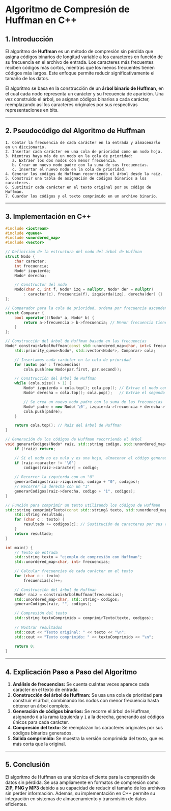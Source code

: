 # Algoritmo de Compresión de Huffman en C++

## 1. Introducción
El algoritmo de **Huffman** es un método de compresión sin pérdida que asigna códigos binarios de longitud variable a los caracteres en función de su frecuencia en el archivo de entrada. Los caracteres más frecuentes reciben códigos más cortos, mientras que los menos frecuentes tienen códigos más largos. Este enfoque permite reducir significativamente el tamaño de los datos.

El algoritmo se basa en la construcción de un **árbol binario de Huffman**, en el cual cada nodo representa un carácter y su frecuencia de aparición. Una vez construido el árbol, se asignan códigos binarios a cada carácter, reemplazando así los caracteres originales por sus respectivas representaciones en bits.

---

## 2. Pseudocódigo del Algoritmo de Huffman

```plaintext
1. Contar la frecuencia de cada carácter en la entrada y almacenarlo en un diccionario.
2. Insertar cada carácter en una cola de prioridad como un nodo hoja.
3. Mientras haya más de un nodo en la cola de prioridad:
   a. Extraer los dos nodos con menor frecuencia.
   b. Crear un nuevo nodo padre con la suma de sus frecuencias.
   c. Insertar el nuevo nodo en la cola de prioridad.
4. Generar los códigos de Huffman recorriendo el árbol desde la raíz.
5. Construir una tabla de asignación de códigos binarios a los caracteres.
6. Sustituir cada carácter en el texto original por su código de Huffman.
7. Guardar los códigos y el texto comprimido en un archivo binario.
```

---

## 3. Implementación en C++
```cpp
#include <iostream>
#include <queue>
#include <unordered_map>
#include <vector>

// Definición de la estructura del nodo del árbol de Huffman
struct Nodo {
    char caracter;
    int frecuencia;
    Nodo* izquierda;
    Nodo* derecha;

    // Constructor del nodo
    Nodo(char c, int f, Nodo* izq = nullptr, Nodo* der = nullptr) 
        : caracter(c), frecuencia(f), izquierda(izq), derecha(der) {}
};

// Comparador para la cola de prioridad, ordena por frecuencia ascendente
struct Comparar {
    bool operator()(Nodo* a, Nodo* b) {
        return a->frecuencia > b->frecuencia; // Menor frecuencia tiene mayor prioridad
    }
};

// Construcción del árbol de Huffman basado en las frecuencias
Nodo* construirArbolHuffman(const std::unordered_map<char, int>& frecuencias) {
    std::priority_queue<Nodo*, std::vector<Nodo*>, Comparar> cola;

    // Insertamos cada carácter en la cola de prioridad
    for (auto& par : frecuencias)
        cola.push(new Nodo(par.first, par.second));

    // Construcción del árbol de Huffman
    while (cola.size() > 1) {
        Nodo* izquierda = cola.top(); cola.pop(); // Extrae el nodo con menor frecuencia
        Nodo* derecha = cola.top(); cola.pop();   // Extrae el segundo nodo con menor frecuencia

        // Se crea un nuevo nodo padre con la suma de las frecuencias
        Nodo* padre = new Nodo('\0', izquierda->frecuencia + derecha->frecuencia, izquierda, derecha);
        cola.push(padre);
    }

    return cola.top(); // Raíz del árbol de Huffman
}

// Generación de los códigos de Huffman recorriendo el árbol
void generarCodigos(Nodo* raiz, std::string codigo, std::unordered_map<char, std::string>& codigos) {
    if (!raiz) return;

    // Si el nodo no es nulo y es una hoja, almacenar el código generado
    if (raiz->caracter != '\0')
        codigos[raiz->caracter] = codigo;
    
    // Recorrer la izquierda con un "0"
    generarCodigos(raiz->izquierda, codigo + "0", codigos);
    // Recorrer la derecha con un "1"
    generarCodigos(raiz->derecha, codigo + "1", codigos);
}

// Función para comprimir un texto utilizando los códigos de Huffman
std::string comprimirTexto(const std::string& texto, std::unordered_map<char, std::string>& codigos) {
    std::string resultado;
    for (char c : texto) {
        resultado += codigos[c]; // Sustitución de caracteres por sus códigos de Huffman
    }
    return resultado;
}

int main() {
    // Texto de entrada
    std::string texto = "ejemplo de compresión con Huffman";
    std::unordered_map<char, int> frecuencias;

    // Calcular frecuencias de cada carácter en el texto
    for (char c : texto) 
        frecuencias[c]++;

    // Construcción del árbol de Huffman
    Nodo* raiz = construirArbolHuffman(frecuencias);
    std::unordered_map<char, std::string> codigos;
    generarCodigos(raiz, "", codigos);

    // Compresión del texto
    std::string textoComprimido = comprimirTexto(texto, codigos);
    
    // Mostrar resultados
    std::cout << "Texto original: " << texto << "\n";
    std::cout << "Texto comprimido: " << textoComprimido << "\n";
    
    return 0;
}
```

---

## 4. Explicación Paso a Paso del Algoritmo
1. **Análisis de frecuencias:** Se cuenta cuántas veces aparece cada carácter en el texto de entrada.
2. **Construcción del árbol de Huffman:** Se usa una cola de prioridad para construir el árbol, combinando los nodos con menor frecuencia hasta obtener un árbol completo.
3. **Generación de códigos binarios:** Se recorre el árbol de Huffman, asignando `0` a la rama izquierda y `1` a la derecha, generando así códigos únicos para cada carácter.
4. **Compresión del texto:** Se reemplazan los caracteres originales por sus códigos binarios generados.
5. **Salida comprimida:** Se muestra la versión comprimida del texto, que es más corta que la original.

---

## 5. Conclusión
El algoritmo de Huffman es una técnica eficiente para la compresión de datos sin pérdida. Se usa ampliamente en formatos de compresión como **ZIP, PNG y MP3** debido a su capacidad de reducir el tamaño de los archivos sin perder información. Además, su implementación en C++ permite su integración en sistemas de almacenamiento y transmisión de datos eficientes.

